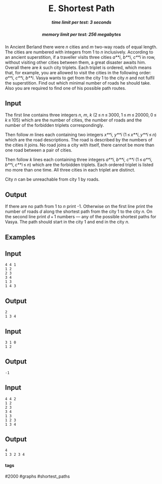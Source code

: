 <h1 style='text-align: center;'> E. Shortest Path</h1>

<h5 style='text-align: center;'>time limit per test: 3 seconds</h5>
<h5 style='text-align: center;'>memory limit per test: 256 megabytes</h5>

In Ancient Berland there were *n* cities and *m* two-way roads of equal length. The cities are numbered with integers from 1 to *n* inclusively. According to an ancient superstition, if a traveller visits three cities *a**i*, *b**i*, *c**i* in row, without visiting other cities between them, a great disaster awaits him. Overall there are *k* such city triplets. Each triplet is ordered, which means that, for example, you are allowed to visit the cities in the following order: *a**i*, *c**i*, *b**i*. Vasya wants to get from the city 1 to the city *n* and not fulfil the superstition. Find out which minimal number of roads he should take. Also you are required to find one of his possible path routes.

## Input

The first line contains three integers *n*, *m*, *k* (2 ≤ *n* ≤ 3000, 1 ≤ *m* ≤ 20000, 0 ≤ *k* ≤ 105) which are the number of cities, the number of roads and the number of the forbidden triplets correspondingly. 

Then follow *m* lines each containing two integers *x**i*, *y**i* (1 ≤ *x**i*, *y**i* ≤ *n*) which are the road descriptions. The road is described by the numbers of the cities it joins. No road joins a city with itself, there cannot be more than one road between a pair of cities. 

Then follow *k* lines each containing three integers *a**i*, *b**i*, *c**i* (1 ≤ *a**i*, *b**i*, *c**i* ≤ *n*) which are the forbidden triplets. Each ordered triplet is listed mo more than one time. All three cities in each triplet are distinct.

City *n* can be unreachable from city 1 by roads.

## Output

If there are no path from 1 to *n* print -1. Otherwise on the first line print the number of roads *d* along the shortest path from the city 1 to the city *n*. On the second line print *d* + 1 numbers — any of the possible shortest paths for Vasya. The path should start in the city 1 and end in the city *n*.

## Examples

## Input


```
4 4 1  
1 2  
2 3  
3 4  
1 3  
1 4 3  

```
## Output


```
2  
1 3 4  

```
## Input


```
3 1 0  
1 2  

```
## Output


```
-1  

```
## Input


```
4 4 2  
1 2  
2 3  
3 4  
1 3  
1 2 3  
1 3 4  

```
## Output


```
4  
1 3 2 3 4  

```


#### tags 

#2000 #graphs #shortest_paths 